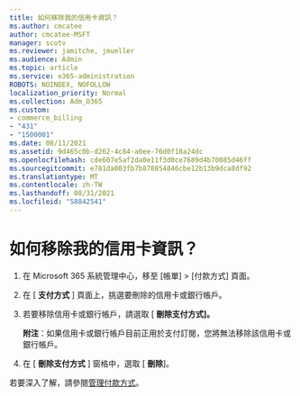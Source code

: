 ```yaml
---
title: 如何移除我的信用卡資訊？
ms.author: cmcatee
author: cmcatee-MSFT
manager: scotv
ms.reviewer: jamitche, jmueller
ms.audience: Admin
ms.topic: article
ms.service: o365-administration
ROBOTS: NOINDEX, NOFOLLOW
localization_priority: Normal
ms.collection: Adm_O365
ms.custom:
- commerce_billing
- "431"
- "1500001"
ms.date: 08/11/2021
ms.assetid: 9d465c0b-d262-4c84-a0ee-76d0f18a24dc
ms.openlocfilehash: cde607e5af2da0e11f3d0ce7689d4b70085d46ff
ms.sourcegitcommit: e781da003fb7b878854846cbe12b13b9dca8df92
ms.translationtype: MT
ms.contentlocale: zh-TW
ms.lasthandoff: 08/31/2021
ms.locfileid: "58842541"
---
```

# <a name="how-do-i-remove-my-credit-card-information"></a>如何移除我的信用卡資訊？

1. 在 Microsoft 365 系統管理中心，移至 [帳單] \> [付款方式][](https://go.microsoft.com/fwlink/p/?linkid=2018806) 頁面。

2. 在 [ **支付方式** ] 頁面上，挑選要刪除的信用卡或銀行帳戶。

3. 若要移除信用卡或銀行帳戶，請選取 [ **刪除支付方式]。**

    **附注**：如果信用卡或銀行帳戶目前正用於支付訂閱，您將無法移除該信用卡或銀行帳戶。

4. 在 [ **刪除支付方式** ] 窗格中，選取 [ **刪除**]。

若要深入了解，請參閱[管理付款方式](https://docs.microsoft.com/microsoft-365/commerce/billing-and-payments/manage-payment-methods)。